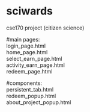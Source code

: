 # sciwards
cse170 project (citizen science)

#main pages:  
login_page.html  
home_page.html  
select_earn_page.html  
activity_earn_page.html  
redeem_page.html  

#components:  
persistent_tab.html  
redeem_popup.html  
about_project_popup.html  



